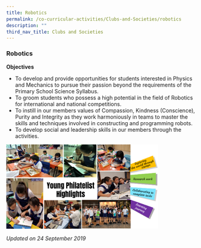 ```yaml
---
title: Robotics
permalink: /co-curricular-activities/Clubs-and-Societies/robotics
description: ""
third_nav_title: Clubs and Societies
---
```

### Robotics

**Objectives**

*   To develop and provide opportunities for students interested in Physics and Mechanics to pursue their passion beyond the requirements of the Primary School Science Syllabus.
*   To groom students who possess a high potential in the field of Robotics for international and national competitions.
*   To instill in our members values of Compassion, Kindness (Conscience), Purity and Integrity as they work harmoniously in teams to master the skills and techniques involved in constructing and programming robots.
*   To develop social and leadership skills in our members through the activities.

<img src="/images/cs8.png" 
     style="width:80%">
		 
*Updated on 24 September 2019*